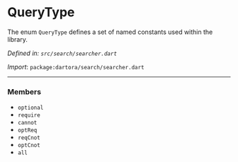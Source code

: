 # QueryType

The enum `QueryType` defines a set of named constants used within the library.

_Defined in: `src/search/searcher.dart`_

_Import_: `package:dartora/search/searcher.dart`


---


### Members

- `optional`
- `require`
- `cannot`
- `optReq`
- `reqCnot`
- `optCnot`
- `all`